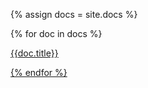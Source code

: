 ---
---
{% assign docs = site.docs %}

{% for doc in docs %}
    <p><a href="{{doc.url}}">{{doc.title}}</href></p>
{% endfor %}